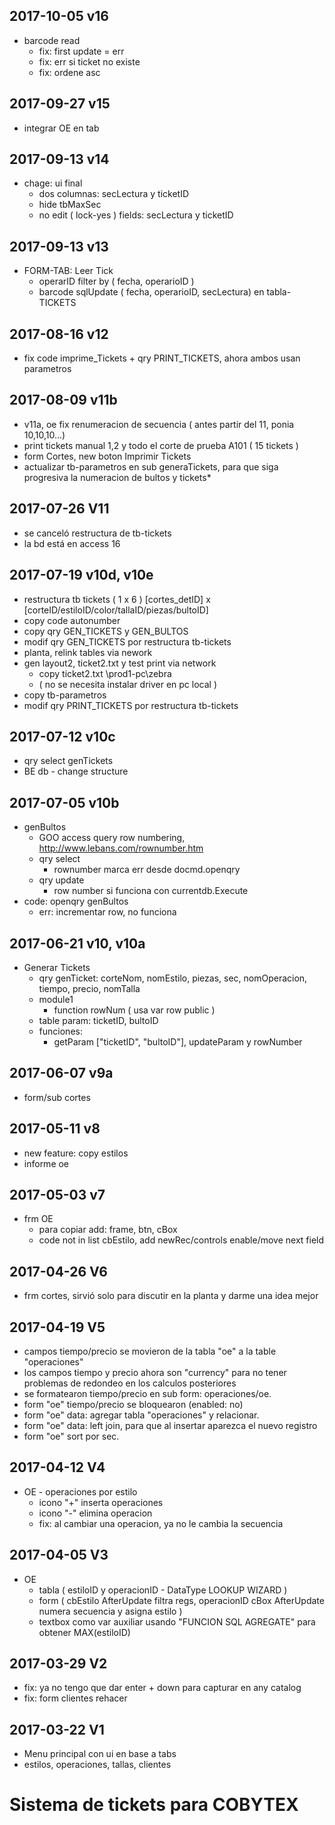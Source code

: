 ﻿## 2017-10-05  v16
* barcode read
  * fix: first update = err
  * fix: err si ticket no existe
  * fix: ordene asc 

## 2017-09-27  v15
* integrar OE en tab

## 2017-09-13  v14
* chage: ui final
  * dos columnas: secLectura y ticketID
  * hide tbMaxSec
  * no edit ( lock-yes ) fields: secLectura y ticketID
  
## 2017-09-13  v13
* FORM-TAB: Leer Tick 
  * operarID filter by ( fecha, operarioID )
  * barcode sqlUpdate ( fecha, operarioID, secLectura) en tabla-TICKETS

## 2017-08-16  v12
* fix code imprime_Tickets + qry PRINT_TICKETS, ahora ambos usan parametros

## 2017-08-09  v11b
* v11a, oe fix renumeracion de secuencia ( antes partir del 11, ponia 10,10,10...)
* print tickets manual 1,2 y todo el corte de prueba A101 ( 15 tickets )
* form Cortes, new boton Imprimir Tickets
* actualizar tb-parametros en sub generaTickets, para que siga progresiva la numeracion de bultos y tickets* 

## 2017-07-26  V11
* se canceló restructura de tb-tickets 
* la bd está en access 16

## 2017-07-19  v10d, v10e
* restructura tb tickets ( 1 x 6 ) [cortes_detID] x [corteID/estiloID/color/tallaID/piezas/bultoID]
* copy code autonumber
* copy qry GEN_TICKETS y GEN_BULTOS
* modif qry GEN_TICKETS por restructura tb-tickets
* planta, relink tables via nework
* gen layout2, ticket2.txt y test print via network
  * copy ticket2.txt \\prod1-pc\zebra
  * ( no se necesita instalar driver en pc local )
* copy tb-parametros
* modif qry PRINT_TICKETS por restructura tb-tickets

## 2017-07-12  v10c
* qry select genTickets  
* BE db - change structure

## 2017-07-05  v10b
* genBultos  
  * GOO access query row numbering, http://www.lebans.com/rownumber.htm 
  * qry select
    * rownumber marca err desde docmd.openqry
  * qry update
    * row number si funciona con currentdb.Execute
* code: openqry genBultos
  * err: incrementar row, no funciona

## 2017-06-21  v10, v10a
* Generar Tickets
  * qry genTicket: corteNom, nomEstilo, piezas, sec, nomOperacion, tiempo, precio, nomTalla
  * module1
    * function rowNum ( usa var row public )
  * <COPY> table param: ticketID, bultoID
  * funciones: 
    * getParam ["ticketID", "bultoID"], updateParam y rowNumber
  
## 2017-06-07  v9a
* form/sub cortes

## 2017-05-11  v8
* new feature: copy estilos
* informe oe

## 2017-05-03  v7
* frm OE
	* para copiar add:  frame, btn, cBox
	* code not in list cbEstilo, add newRec/controls enable/move next field

## 2017-04-26  V6
* frm cortes, sirvió solo para discutir en la planta y darme una idea mejor

## 2017-04-19  V5
* campos tiempo/precio se movieron de la tabla "oe" a la table "operaciones"
* los campos tiempo y precio ahora son "currency" para no tener problemas de redondeo en los calculos posteriores
* se formatearon tiempo/precio en sub form: operaciones/oe.
* form "oe" tiempo/precio se bloquearon (enabled: no)
* form "oe" data: agregar tabla "operaciones" y relacionar.
* form "oe" data:  left join, para que al insertar aparezca el nuevo registro
* form "oe" sort por sec.

## 2017-04-12  V4
* OE - operaciones por estilo
	* icono "+" inserta operaciones
	* icono "-" elimina operacion
	* fix: al cambiar una operacion, ya no le cambia la secuencia

## 2017-04-05  V3
* OE
  * tabla ( estiloID y operacionID - DataType LOOKUP WIZARD )
  * form ( cbEstilo AfterUpdate filtra regs, operacionID cBox AfterUpdate numera secuencia y asigna estilo )
  * textbox como var auxiliar usando "FUNCION SQL AGREGATE" para obtener MAX(estiloID)

## 2017-03-29  V2
* fix: ya no tengo que dar enter + down para capturar en any catalog
* fix: form clientes rehacer

## 2017-03-22  V1
* Menu principal con ui en base a tabs
* estilos, operaciones, tallas, clientes

# Sistema de tickets para COBYTEX